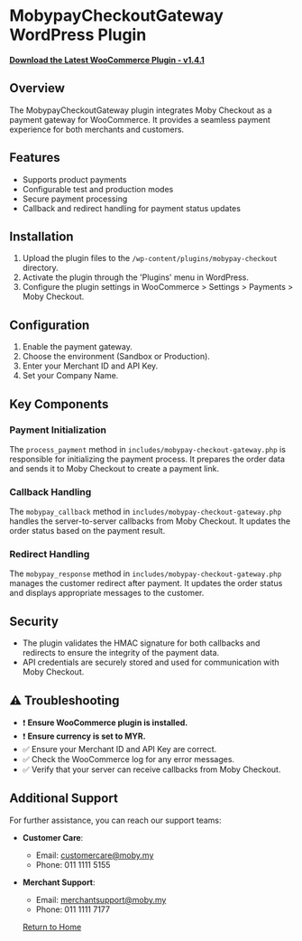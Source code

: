 # MobypayCheckoutGateway WordPress Plugin

[**Download the Latest WooCommerce Plugin - v1.4.1**](https://raw.githubusercontent.com/MobyPayTech/moby-plugins/main/woocommerce/moby-checkout/v1.4.1/moby-checkout.zip)

## Overview

The MobypayCheckoutGateway plugin integrates Moby Checkout as a payment gateway for WooCommerce. It provides a seamless payment experience for both merchants and customers.

## Features

- Supports product payments
- Configurable test and production modes
- Secure payment processing
- Callback and redirect handling for payment status updates

## Installation

1. Upload the plugin files to the `/wp-content/plugins/mobypay-checkout` directory.
2. Activate the plugin through the 'Plugins' menu in WordPress.
3. Configure the plugin settings in WooCommerce > Settings > Payments > Moby Checkout.

## Configuration

1. Enable the payment gateway.
2. Choose the environment (Sandbox or Production).
3. Enter your Merchant ID and API Key.
4. Set your Company Name.

## Key Components

### Payment Initialization

The `process_payment` method in `includes/mobypay-checkout-gateway.php` is responsible for initializing the payment process. It prepares the order data and sends it to Moby Checkout to create a payment link.

### Callback Handling

The `mobypay_callback` method in `includes/mobypay-checkout-gateway.php` handles the server-to-server callbacks from Moby Checkout. It updates the order status based on the payment result.

### Redirect Handling

The `mobypay_response` method in `includes/mobypay-checkout-gateway.php` manages the customer redirect after payment. It updates the order status and displays appropriate messages to the customer.

## Security

- The plugin validates the HMAC signature for both callbacks and redirects to ensure the integrity of the payment data.
- API credentials are securely stored and used for communication with Moby Checkout.

## ⚠️ Troubleshooting

- ❗ **Ensure WooCommerce plugin is installed.**
- ❗ **Ensure currency is set to MYR.**
- ✅ Ensure your Merchant ID and API Key are correct.
- ✅ Check the WooCommerce log for any error messages.
- ✅ Verify that your server can receive callbacks from Moby Checkout.

## Additional Support

For further assistance, you can reach our support teams:

- **Customer Care**:

  - Email: [customercare@moby.my](mailto:customercare@moby.my)
  - Phone: 011 1111 5155

- **Merchant Support**:

  - Email: [merchantsupport@moby.my](mailto:merchantsupport@moby.my)
  - Phone: 011 1111 7177

  [Return to Home](../README.md)
